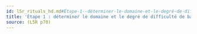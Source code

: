 ```yaml
---
id: l5r_rituals_hd.md#Étape-1--déterminer-le-domaine-et-le-degré-de-difficulté-de-base
title: 'Étape 1 : déterminer le domaine et le degré de difficulté de base'
source: (L5R p70)
---
```


